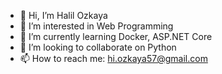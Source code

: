 - 👋 Hi, I’m Halil Ozkaya
- 👀 I’m interested in Web Programming
- 🌱 I’m currently learning Docker, ASP.NET Core
- 💞️ I’m looking to collaborate on Python
- 📫 How to reach me: hi.ozkaya57@gmail.com
